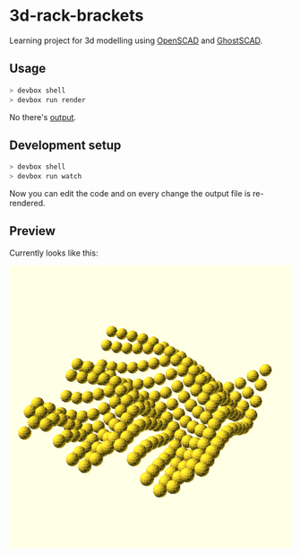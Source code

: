 # 3d-rack-brackets

Learning project for 3d modelling using [OpenSCAD](https://openscad.org/) and [GhostSCAD](https://github.com/ljanyst/ghostscad/).

## Usage

```sh
> devbox shell
> devbox run render
```

No there's [output](./output/output.scad).

## Development setup

```sh
> devbox shell
> devbox run watch
```

Now you can edit the code and on every change the output file is re-rendered.

## Preview

Currently looks like this:

![current state of the 3d model](./output.png)
